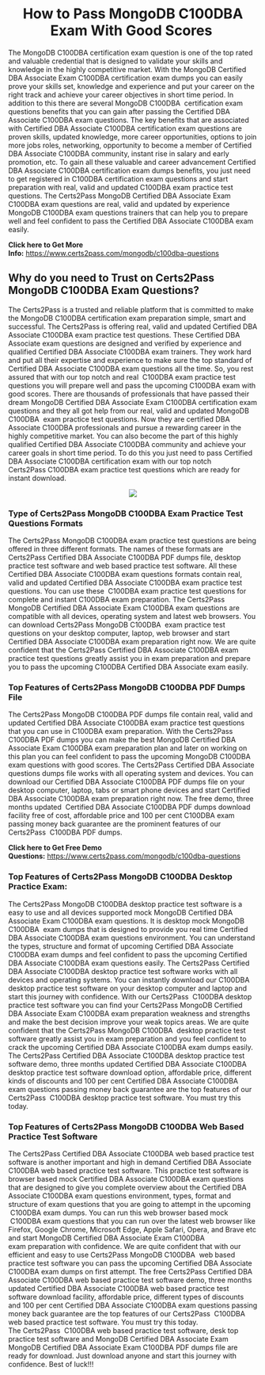 <h1 style="text-align: center;"><strong>How to Pass MongoDB C100DBA Exam With Good Scores </strong></h1>

<p>The MongoDB C100DBA certification exam question is one of the top rated and valuable credential that is designed to validate your skills and knowledge in the highly competitive market. With the MongoDB Certified DBA Associate Exam C100DBA certification exam dumps you can easily prove your skills set, knowledge and experience and put your career on the right track and achieve your career objectives in short time period. In addition to this there are several MongoDB C100DBA  certification exam questions benefits that you can gain after passing the Certified DBA Associate C100DBA exam questions. The key benefits that are associated with Certified DBA Associate C100DBA certification exam questions are proven skills, updated knowledge, more career opportunities, options to join more jobs roles, networking, opportunity to become a member of Certified DBA Associate C100DBA community, instant rise in salary and early promotion, etc. To gain all these valuable and career advancement Certified DBA Associate C100DBA certification exam dumps benefits, you just need to get registered in C100DBA certification exam questions and start preparation with real, valid and updated C100DBA exam practice test questions. The Certs2Pass MongoDB Certified DBA Associate Exam C100DBA exam questions are real, valid and updated by experience MongoDB C100DBA exam questions trainers that can help you to prepare well and feel confident to pass the Certified DBA Associate C100DBA exam easily.</p>

<p><strong>Click here to Get More Info:</strong> <a href="https://www.certs2pass.com/mongodb/c100dba-questions">https://www.certs2pass.com/mongodb/c100dba-questions</a></p>

<h2><strong>Why do you need to Trust on Certs2Pass MongoDB C100DBA Exam Questions?</strong></h2>

<p>The Certs2Pass is a trusted and reliable platform that is committed to make the MongoDB C100DBA certification exam preparation simple, smart and successful. The Certs2Pass is offering real, valid and updated Certified DBA Associate C100DBA exam practice test questions. These Certified DBA Associate exam questions are designed and verified by experience and qualified Certified DBA Associate C100DBA exam trainers. They work hard and put all their expertise and experience to make sure the top standard of Certified DBA Associate C100DBA exam questions all the time. So, you rest assured that with our top notch and real  C100DBA exam practice test questions you will prepare well and pass the upcoming C100DBA exam with good scores. There are thousands of professionals that have passed their dream MongoDB Certified DBA Associate Exam C100DBA certification exam questions and they all got help from our real, valid and updated MongoDB C100DBA  exam practice test questions. Now they are certified DBA Associate C100DBA professionals and pursue a rewarding career in the highly competitive market. You can also become the part of this highly qualified Certified DBA Associate C100DBA community and achieve your career goals in short time period. To do this you just need to pass Certified DBA Associate C100DBA certification exam with our top notch Certs2Pass C100DBA exam practice test questions which are ready for instant download.</p>

<p style="text-align: center;"><img src="https://i.ibb.co/KqxymRr/161103-143.jpg" /></p>

<h3><strong>Type of Certs2Pass MongoDB C100DBA Exam Practice Test Questions Formats</strong></h3>

<p>The Certs2Pass MongoDB C100DBA exam practice test questions are being offered in three different formats. The names of these formats are Certs2Pass Certified DBA Associate C100DBA PDF dumps file, desktop practice test software and web based practice test software. All these Certified DBA Associate C100DBA exam questions formats contain real, valid and updated Certified DBA Associate C100DBA exam practice test questions. You can use these  C100DBA exam practice test questions for complete and instant C100DBA exam preparation. The Certs2Pass MongoDB Certified DBA Associate Exam C100DBA exam questions are compatible with all devices, operating system and latest web browsers. You can download Certs2Pass MongoDB C100DBA  exam practice test questions on your desktop computer, laptop, web browser and start Certified DBA Associate C100DBA exam preparation right now. We are quite confident that the Certs2Pass Certified DBA Associate C100DBA exam practice test questions greatly assist you in exam preparation and prepare you to pass the upcoming C100DBA Certified DBA Associate exam easily.</p>

<h3><strong>Top Features of Certs2Pass MongoDB C100DBA PDF Dumps File</strong></h3>

<p>The Certs2Pass MongoDB C100DBA PDF dumps file contain real, valid and updated Certified DBA Associate C100DBA exam practice test questions that you can use in C100DBA exam preparation. With the Certs2Pass  C100DBA PDF dumps you can make the best MongoDB Certified DBA Associate Exam C100DBA exam preparation plan and later on working on this plan you can feel confident to pass the upcoming MongoDB C100DBA exam questions with good scores. The Certs2Pass Certified DBA Associate questions dumps file works with all operating system and devices. You can download our Certified DBA Associate C100DBA PDF dumps file on your desktop computer, laptop, tabs or smart phone devices and start Certified DBA Associate C100DBA exam preparation right now. The free demo, three months updated  Certified DBA Associate C100DBA PDF dumps download facility free of cost, affordable price and 100 per cent C100DBA exam passing money back guarantee are the prominent features of our Certs2Pass  C100DBA PDF dumps.</p>

<p><strong>Click here to Get Free Demo Questions:</strong> <a href="https://www.certs2pass.com/mongodb/c100dba-questions">https://www.certs2pass.com/mongodb/c100dba-questions</a></p>

<h3><strong>Top Features of Certs2Pass MongoDB C100DBA Desktop Practice Exam:</strong></h3>

<p>The Certs2Pass MongoDB C100DBA desktop practice test software is a easy to use and all devices supported mock MongoDB Certified DBA Associate Exam C100DBA exam questions. It is desktop mock MongoDB C100DBA  exam dumps that is designed to provide you real time Certified DBA Associate C100DBA exam questions environment. You can understand the types, structure and format of upcoming Certified DBA Associate C100DBA exam dumps and feel confident to pass the upcoming Certified DBA Associate C100DBA exam questions easily. The Certs2Pass Certified DBA Associate C100DBA desktop practice test software works with all devices and operating systems. You can instantly download our C100DBA desktop practice test software on your desktop computer and laptop and start this journey with confidence. With our Certs2Pass  C100DBA desktop practice test software you can find your Certs2Pass MongoDB Certified DBA Associate Exam C100DBA exam preparation weakness and strengths and make the best decision improve your weak topics areas. We are quite confident that the Certs2Pass MongoDB C100DBA  desktop practice test software greatly assist you in exam preparation and you feel confident to crack the upcoming Certified DBA Associate C100DBA exam dumps easily. The Certs2Pass Certified DBA Associate C100DBA desktop practice test software demo, three months updated Certified DBA Associate C100DBA desktop practice test software download option, affordable price, different kinds of discounts and 100 per cent Certified DBA Associate C100DBA exam questions passing money back guarantee are the top features of our Certs2Pass  C100DBA desktop practice test software. You must try this today.</p>

<h3><strong>Top Features of Certs2Pass MongoDB C100DBA Web Based Practice Test Software </strong></h3>

<p>The Certs2Pass Certified DBA Associate C100DBA web based practice test software is another important and high in demand Certified DBA Associate C100DBA web based practice test software. This practice test software is browser based mock Certified DBA Associate C100DBA exam questions that are designed to give you complete overview about the Certified DBA Associate C100DBA exam questions environment, types, format and structure of exam questions that you are going to attempt in the upcoming  C100DBA exam dumps. You can run this web browser based mock  C100DBA exam questions that you can run over the latest web browser like Firefox, Google Chrome, Microsoft Edge, Apple Safari, Opera, and Brave etc and start MongoDB Certified DBA Associate Exam C100DBA exam preparation with confidence. We are quite confident that with our efficient and easy to use Certs2Pass MongoDB C100DBA  web based practice test software you can pass the upcoming Certified DBA Associate C100DBA exam dumps on first attempt. The free Certs2Pass Certified DBA Associate C100DBA web based practice test software demo, three months updated Certified DBA Associate C100DBA web based practice test software download facility, affordable price, different types of discounts and 100 per cent Certified DBA Associate C100DBA exam questions passing money back guarantee are the top features of our Certs2Pass  C100DBA web based practice test software. You must try this today.<br />
The Certs2Pass  C100DBA web based practice test software, desk top practice test software and MongoDB Certified DBA Associate Exam MongoDB Certified DBA Associate Exam C100DBA PDF dumps file are ready for download. Just download anyone and start this journey with confidence. Best of luck!!!</p>

